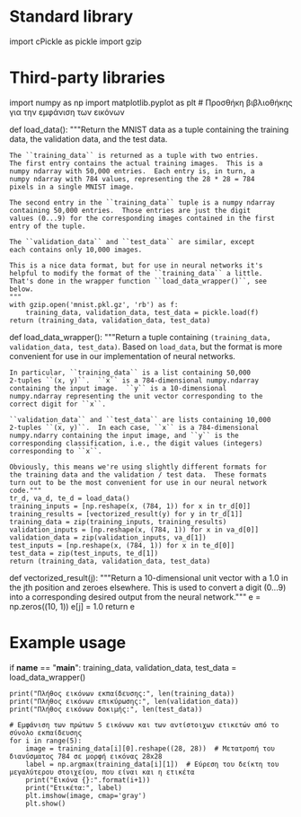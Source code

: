 # Standard library
import cPickle as pickle
import gzip

# Third-party libraries
import numpy as np
import matplotlib.pyplot as plt  # Προσθήκη βιβλιοθήκης για την εμφάνιση των εικόνων

def load_data():
    """Return the MNIST data as a tuple containing the training data,
    the validation data, and the test data.

    The ``training_data`` is returned as a tuple with two entries.
    The first entry contains the actual training images.  This is a
    numpy ndarray with 50,000 entries.  Each entry is, in turn, a
    numpy ndarray with 784 values, representing the 28 * 28 = 784
    pixels in a single MNIST image.

    The second entry in the ``training_data`` tuple is a numpy ndarray
    containing 50,000 entries.  Those entries are just the digit
    values (0...9) for the corresponding images contained in the first
    entry of the tuple.

    The ``validation_data`` and ``test_data`` are similar, except
    each contains only 10,000 images.

    This is a nice data format, but for use in neural networks it's
    helpful to modify the format of the ``training_data`` a little.
    That's done in the wrapper function ``load_data_wrapper()``, see
    below.
    """
    with gzip.open('mnist.pkl.gz', 'rb') as f:
        training_data, validation_data, test_data = pickle.load(f)
    return (training_data, validation_data, test_data)

def load_data_wrapper():
    """Return a tuple containing ``(training_data, validation_data,
    test_data)``. Based on ``load_data``, but the format is more
    convenient for use in our implementation of neural networks.

    In particular, ``training_data`` is a list containing 50,000
    2-tuples ``(x, y)``.  ``x`` is a 784-dimensional numpy.ndarray
    containing the input image.  ``y`` is a 10-dimensional
    numpy.ndarray representing the unit vector corresponding to the
    correct digit for ``x``.

    ``validation_data`` and ``test_data`` are lists containing 10,000
    2-tuples ``(x, y)``.  In each case, ``x`` is a 784-dimensional
    numpy.ndarry containing the input image, and ``y`` is the
    corresponding classification, i.e., the digit values (integers)
    corresponding to ``x``.

    Obviously, this means we're using slightly different formats for
    the training data and the validation / test data.  These formats
    turn out to be the most convenient for use in our neural network
    code."""
    tr_d, va_d, te_d = load_data()
    training_inputs = [np.reshape(x, (784, 1)) for x in tr_d[0]]
    training_results = [vectorized_result(y) for y in tr_d[1]]
    training_data = zip(training_inputs, training_results)
    validation_inputs = [np.reshape(x, (784, 1)) for x in va_d[0]]
    validation_data = zip(validation_inputs, va_d[1])
    test_inputs = [np.reshape(x, (784, 1)) for x in te_d[0]]
    test_data = zip(test_inputs, te_d[1])
    return (training_data, validation_data, test_data)

def vectorized_result(j):
    """Return a 10-dimensional unit vector with a 1.0 in the jth
    position and zeroes elsewhere.  This is used to convert a digit
    (0...9) into a corresponding desired output from the neural
    network."""
    e = np.zeros((10, 1))
    e[j] = 1.0
    return e

# Example usage
if __name__ == "__main__":
    training_data, validation_data, test_data = load_data_wrapper()

    print("Πλήθος εικόνων εκπαίδευσης:", len(training_data))
    print("Πλήθος εικόνων επικύρωσης:", len(validation_data))
    print("Πλήθος εικόνων δοκιμής:", len(test_data))

    # Εμφάνιση των πρώτων 5 εικόνων και των αντίστοιχων ετικετών από το σύνολο εκπαίδευσης
    for i in range(5):
        image = training_data[i][0].reshape((28, 28))  # Μετατροπή του διανύσματος 784 σε μορφή εικόνας 28x28
        label = np.argmax(training_data[i][1])  # Εύρεση του δείκτη του μεγαλύτερου στοιχείου, που είναι και η ετικέτα
        print("Εικόνα {}:".format(i+1))
        print("Ετικέτα:", label)
        plt.imshow(image, cmap='gray')
        plt.show()
